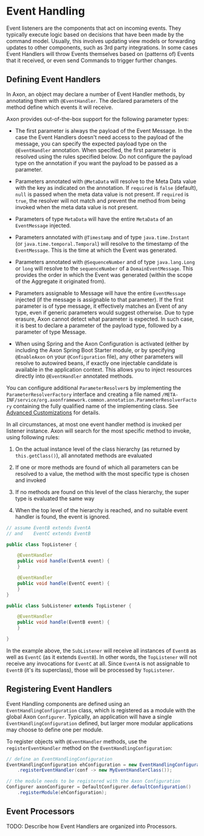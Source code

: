 Event Handling
===============

Event listeners are the components that act on incoming events. They typically execute logic based on decisions that have been made by the command model. Usually, this involves updating view models or forwarding updates to other components, such as 3rd party integrations. In some cases Event Handlers will throw Events themselves based on (patterns of) Events that it received, or even send Commands to trigger further changes. 

Defining Event Handlers
-----------------------

In Axon, an object may declare a number of Event Handler methods, by annotating them with `@EventHandler`. The declared parameters of the method define which events it will receive.

Axon provides out-of-the-box support for the following parameter types:

* The first parameter is always the payload of the Event Message. In the case the Event Handlers doesn't need access to the payload of the message, you can specify the expected payload type on the `@EventHandler` annotation. When specified, the first parameter is resolved using the rules specified below. Do not configure the payload type on the annotation if you want the payload to be passed as a parameter.

* Parameters annotated with `@MetaData` will resolve to the Meta Data value with the key as indicated on the annotation. If `required` is `false` (default), `null` is passed when the meta data value is not present. If `required` is `true`, the resolver will not match and prevent the method from being invoked when the meta data value is not present.

* Parameters of type `MetaData` will have the entire `MetaData` of an `EventMessage` injected.

* Parameters annotated with `@Timestamp` and of type `java.time.Instant` (or `java.time.temporal.Temporal`) will resolve to the timestamp of the `EventMessage`. This is the time at which the Event was generated.

* Parameters annotated with `@SequenceNumber` and of type `java.lang.Long` or `long` will resolve to the `sequenceNumber` of a `DomainEventMessage`. This provides the order in which the Event was generated (within the scope of the Aggregate it originated from).

* Parameters assignable to Message will have the entire `EventMessage` injected \(if the message is assignable to that parameter\). If the first parameter is of type message, it effectively matches an Event of any type, even if generic parameters would suggest otherwise. Due to type erasure, Axon cannot detect what parameter is expected. In such case, it is best to declare a parameter of the payload type, followed by a parameter of type Message.

* When using Spring and the Axon Configuration is activated (either by including the Axon Spring Boot Starter module, or by specifying `@EnableAxon` on your `@Configuration` file), any other parameters will resolve to autowired beans, if exactly one injectable candidate is available in the application context. This allows you to inject resources directly into `@EventHandler` annotated methods.

You can configure additional `ParameterResolver`s by implementing the `ParameterResolverFactory` interface and creating a file named `/META-INF/service/org.axonframework.common.annotation.ParameterResolverFactory` containing the fully qualified name of the implementing class. See [Advanced Customizations](../part4/advanced-customizations.md) for details.

In all circumstances, at most one event handler method is invoked per listener instance. Axon will search for the most specific method to invoke, using following rules:

1. On the actual instance level of the class hierarchy (as returned by `this.getClass()`), all annotated methods are evaluated

2. If one or more methods are found of which all parameters can be resolved to a value, the method with the most specific type is chosen and invoked

3. If no methods are found on this level of the class hierarchy, the super type is evaluated the same way

4. When the top level of the hierarchy is reached, and no suitable event handler is found, the event is ignored.

```java
// assume EventB extends EventA 
// and    EventC extends EventB

public class TopListener {

    @EventHandler
    public void handle(EventA event) {
    }

    @EventHandler
    public void handle(EventC event) {
    }
}

public class SubListener extends TopListener {

    @EventHandler
    public void handle(EventB event) {
    }

}
```

In the example above, the `SubListener` will receive all instances of `EventB` as well as `EventC` (as it extends `EventB`). In other words, the `TopListener` will not receive any invocations for `EventC` at all. Since `EventA` is not assignable to `EventB` (it's its superclass), those will be processed by `TopListener`.

Registering Event Handlers
-----------------------------
Event Handling components are defined using an `EventHandlingConfiguration` class, which is registered as a module with the global Axon `Configurer`. Typically, an application will have a single `EventHandlingConfiguration` defined, but larger more modular applications may choose to define one per module.

To register objects with `@EventHandler` methods, use the `registerEventHandler` method on the `EventHandlingConfiguration`:

```java
// define an EventHandlingConfiguration
EventHandlingConfiguration ehConfiguration = new EventHandlingConfiguration()
    .registerEventHandler(conf -> new MyEventHandlerClass());

// the module needs to be registered with the Axon Configuration
Configurer axonConfigurer = DefaultConfigurer.defaultConfiguration()
    .registerModule(ehConfiguration);
```

Event Processors
----------------
TODO: Describe how Event Handlers are organized into Processors.

